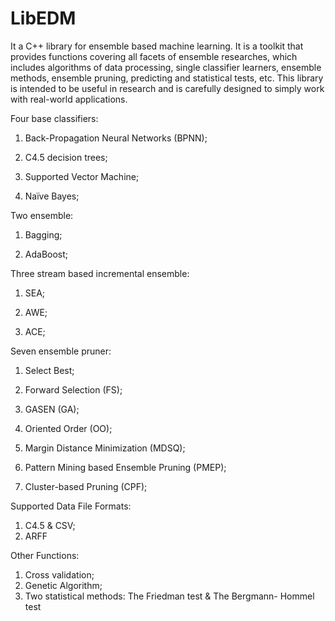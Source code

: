 LibEDM
======

It a C++ library for ensemble based machine learning. It is a toolkit that provides functions covering all facets of ensemble researches, which includes algorithms of data processing, single classifier learners, ensemble methods, ensemble pruning, predicting and statistical tests, etc. This library is intended to be useful in research and is carefully designed to simply work with real-world applications. 


Four base classifiers:
1) Back-Propagation Neural Networks (BPNN);

2) C4.5 decision trees;

3) Supported Vector Machine;

4) Naïve Bayes;


Two ensemble:

1) Bagging;

2) AdaBoost;


Three stream based incremental ensemble:

1) SEA;

2) AWE;

3) ACE;


Seven ensemble pruner:

1) Select Best;

2) Forward Selection (FS);

3) GASEN (GA);

4) Oriented Order (OO);

5) Margin Distance Minimization (MDSQ);

6) Pattern Mining based Ensemble Pruning (PMEP);

7) Cluster-based Pruning (CPF);

Supported Data File Formats:
1) C4.5 & CSV;
2) ARFF

Other Functions:
1) Cross validation;
2) Genetic Algorithm;
3) Two statistical methods: The Friedman test &	The Bergmann- Hommel test

